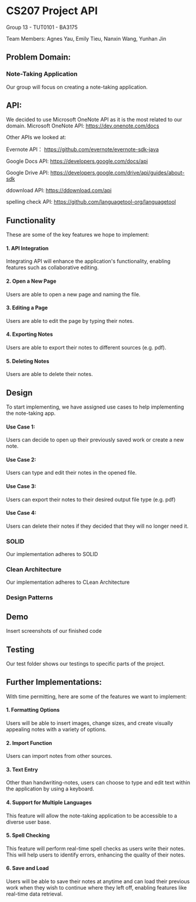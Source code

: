 # CS207 Project API
Group 13 - TUT0101 - BA3175

Team Members: Agnes Yau, Emily Tieu, Nanxin Wang, Yunhan Jin

## Problem Domain:
### Note-Taking Application
Our group will focus on creating a note-taking application.

## API:
We decided to use Microsoft OneNote API as it is the most related to our domain.
Microsoft OneNote API:
https://dev.onenote.com/docs

Other APIs we looked at:

Evernote API：
https://github.com/evernote/evernote-sdk-java

Google Docs API:
https://developers.google.com/docs/api

Google Drive API:
https://developers.google.com/drive/api/guides/about-sdk

ddownload API:
https://ddownload.com/api

spelling check API:
https://github.com/languagetool-org/languagetool

## Functionality
These are some of the key features we hope to implement:
#### 1. API Integration
Integrating API will enhance the application's functionality, enabling features such as collaborative editing.
#### 2. Open a New Page
Users are able to open a new page and naming the file.
#### 3. Editing a Page 
Users are able to edit the page by typing their notes.
#### 4. Exporting Notes 
Users are able to export their notes to different sources (e.g. pdf).
#### 5. Deleting Notes 
Users are able to delete their notes.

## Design
To start implementing, we have assigned use cases to help implementing the note-taking app.
#### Use Case 1: 
Users can decide to open up their previously saved work or create a new note. 
#### Use Case 2:
Users can type and edit their notes in the opened file.
#### Use Case 3:
Users can export their notes to their desired output file type (e.g. pdf)
#### Use Case 4:
Users can delete their notes if they decided that they will no longer need it.

### SOLID 
Our implementation adheres to SOLID 
### Clean Architecture
Our implementation adheres to CLean Architecture
### Design Patterns

## Demo
Insert screenshots of our finished code 

## Testing
Our test folder shows our testings to specific parts of the project.

## Further Implementations:
With time permitting, here are some of the features we want to implement:
#### 1. Formatting Options
Users will be able to insert images, change sizes, and create visually appealing notes with a variety of options.
#### 2. Import Function
Users can import notes from other sources.
#### 3. Text Entry
Other than handwriting-notes, users can choose to type and edit text within the application by using a keyboard.
#### 4. Support for Multiple Languages
This feature will allow the note-taking application to be accessible to a diverse user base.
#### 5. Spell Checking
This feature will perform real-time spell checks as users write their notes. This will help users to identify errors, enhancing the quality of their notes.
#### 6. Save and Load
Users will be able to save their notes at anytime and can load their previous work when they wish to continue where they left off, enabling features like real-time data retrieval.



